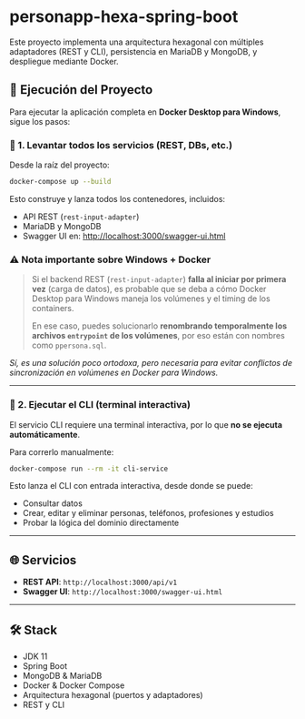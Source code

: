 # personapp-hexa-spring-boot

Este proyecto implementa una arquitectura hexagonal con múltiples adaptadores (REST y CLI), persistencia en MariaDB y MongoDB, y despliegue mediante Docker.

## 🚀 Ejecución del Proyecto

Para ejecutar la aplicación completa en **Docker Desktop para Windows**, sigue los pasos:

### 🔧 1. Levantar todos los servicios (REST, DBs, etc.)

Desde la raíz del proyecto:

```bash
docker-compose up --build
```

Esto construye y lanza todos los contenedores, incluidos:

* API REST (`rest-input-adapter`)
* MariaDB y MongoDB
* Swagger UI en: [http://localhost:3000/swagger-ui.html](http://localhost:3000/swagger-ui.html)

### ⚠️ Nota importante sobre Windows + Docker

> Si el backend REST (`rest-input-adapter`) **falla al iniciar por primera vez** (carga de datos), es probable que se deba a cómo Docker Desktop para Windows maneja los volúmenes y el timing de los containers.
>
> En ese caso, puedes solucionarlo **renombrando temporalmente los archivos `entrypoint` de los volúmenes**, por eso están con nombres como `ppersona.sql`.

*Sí, es una solución poco ortodoxa, pero necesaria para evitar conflictos de sincronización en volúmenes en Docker para Windows.*

---

### 👤 2. Ejecutar el CLI (terminal interactiva)

El servicio CLI requiere una terminal interactiva, por lo que **no se ejecuta automáticamente**.

Para correrlo manualmente:

```bash
docker-compose run --rm -it cli-service
```

Esto lanza el CLI con entrada interactiva, desde donde se puede:

* Consultar datos
* Crear, editar y eliminar personas, teléfonos, profesiones y estudios
* Probar la lógica del dominio directamente

---

## 🌐 Servicios

* **REST API**: `http://localhost:3000/api/v1`
* **Swagger UI**: `http://localhost:3000/swagger-ui.html`

---

## 🛠️ Stack

* JDK 11
* Spring Boot
* MongoDB & MariaDB
* Docker & Docker Compose
* Arquitectura hexagonal (puertos y adaptadores)
* REST y CLI
